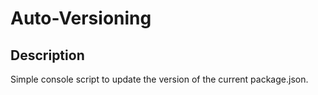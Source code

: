 # Auto-Versioning
## Description
Simple console script to update the version of the current package.json.
